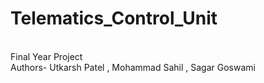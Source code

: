 # Telematics_Control_Unit
<br>
Final Year Project 
<br>
Authors- Utkarsh Patel , Mohammad Sahil , Sagar Goswami 
